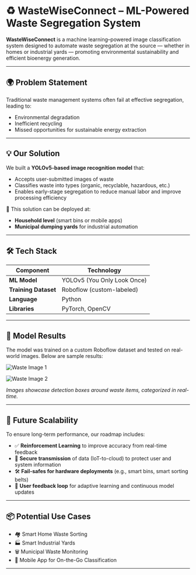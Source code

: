 # ♻️ WasteWiseConnect – ML-Powered Waste Segregation System

**WasteWiseConnect** is a machine learning–powered image classification system designed to automate waste segregation at the source — whether in homes or industrial yards — promoting environmental sustainability and efficient bioenergy generation.

---

## 🌍 Problem Statement

Traditional waste management systems often fail at effective segregation, leading to:
- Environmental degradation
- Inefficient recycling
- Missed opportunities for sustainable energy extraction

---

## 💡 Our Solution

We built a **YOLOv5-based image recognition model** that:
- Accepts user-submitted images of waste
- Classifies waste into types (organic, recyclable, hazardous, etc.)
- Enables early-stage segregation to reduce manual labor and improve processing efficiency

📸 This solution can be deployed at:
- **Household level** (smart bins or mobile apps)
- **Municipal dumping yards** for industrial automation

---

## 🛠 Tech Stack

| Component            | Technology                     |
|----------------------|---------------------------------|
| **ML Model**         | YOLOv5 (You Only Look Once)    |
| **Training Dataset** | Roboflow (custom-labeled)      |
| **Language**         | Python                         |
| **Libraries**        | PyTorch, OpenCV                |

---

## 🧪 Model Results

The model was trained on a custom Roboflow dataset and tested on real-world images. Below are sample results:

![Waste Image 1](https://github.com/user-attachments/assets/1b119246-d6a7-4272-a8b1-c18a8cf9d0c5)  

![Waste Image 2](https://github.com/user-attachments/assets/b9478396-07de-44ce-9e39-e8466514de56)

*Images showcase detection boxes around waste items, categorized in real-time.*

---

## 🚀 Future Scalability

To ensure long-term performance, our roadmap includes:
- ✅ **Reinforcement Learning** to improve accuracy from real-time feedback
- 🔐 **Secure transmission** of data (IoT-to-cloud) to protect user and system information
- 🛠 **Fail-safes for hardware deployments** (e.g., smart bins, smart sorting belts)
- 🔁 **User feedback loop** for adaptive learning and continuous model updates

---

## 📦 Potential Use Cases

- 🏘️ Smart Home Waste Sorting
- 🏭 Smart Industrial Yards
- 🗑️ Municipal Waste Monitoring
- 📱 Mobile App for On-the-Go Classification

---
 


